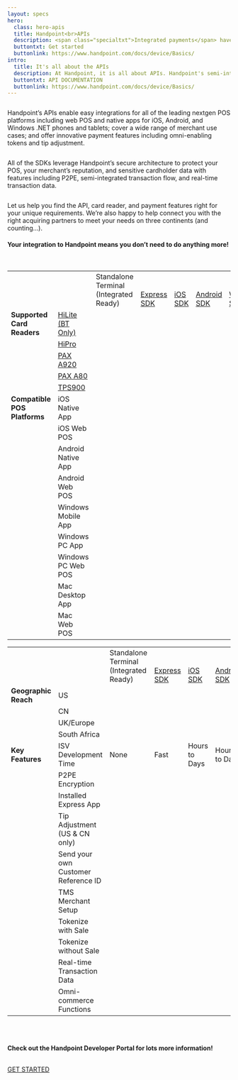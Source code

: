 ```yaml
---
layout: specs
hero: 
  class: hero-apis
  title: Handpoint<br>APIs
  description: <span class="specialtxt">Integrated payments</span> have <br>never been so easy
  buttontxt: Get started
  buttonlink: https://www.handpoint.com/docs/device/Basics/
intro: 
  title: It's all about the APIs
  description: At Handpoint, it is all about APIs. Handpoint's semi-integrated architecture means all complex payment handling is abstracted and developers simply have to use one of our easy APIs to integrate their POS software to our platform to offer face-to-face payments on three continents.
  buttontxt: API DOCUMENTATION
  buttonlink: https://www.handpoint.com/docs/device/Basics/
---
```

<div class="section section-lightcolor section-blurbs blurbs-apis">
	<div class="container">
		<div class="row">
			<div class="blurb col-md-4 col-sm-4">
		    	<img src="https://handpoint.imgix.net/Website%20refresh%20photos/icons/ico13.svg" alt=""/>
				<p>Handpoint’s APIs enable easy integrations for all of the leading nextgen POS platforms including web POS and native apps for iOS, Android, and Windows .NET phones and tablets; cover a wide range of merchant use cases; and offer innovative payment features including omni-enabling tokens and tip adjustment.</p>
		    </div>
			<div class="blurb col-md-4 col-sm-4">
		    	<img src="https://handpoint.imgix.net/Website%20refresh%20photos/icons/ico14.svg" alt=""/>
				<p>All of the SDKs leverage Handpoint’s secure architecture to protect your POS, your merchant’s reputation, and sensitive cardholder data with features including P2PE, semi-integrated transaction flow, and real-time transaction data.</p>
		    </div>
			<div class="blurb col-md-4 col-sm-4">
		    	<img src="https://handpoint.imgix.net/Website%20refresh%20photos/icons/ico15.svg" alt=""/>
				<p>Let us help you find the API, card reader, and payment features right for your unique requirements. We’re also happy to help connect you with the right acquiring partners to meet your needs on three continents (and counting...).</p>
		    </div>
		</div>
	</div>
</div>
<!-- APIS -->	
<div class="section">
	<div class="container">
		<div class="row text-center">
			<h4>Your integration to Handpoint means you don’t need to do anything more!</h4>
			<br>
		</div>
		<div class="row">
			<table class="table table-striped table-custom apis-table">
			  <tbody>
			    <tr class="table-custom-header">
			      <td>&nbsp;</td>
			      <td>&nbsp;</td>
			      <td style="vertical-align: bottom;">Standalone Terminal<br>(Integrated Ready)</td>
			      <td style="vertical-align: bottom;"><span class="specialtxt"><a href="https://www.handpoint.com/docs/device/Express/">Express SDK</a></span></td>    
			      <td style="vertical-align: bottom;"><span class="specialtxt"><a href="https://www.handpoint.com/docs/device/iOS/">iOS SDK</a></span></td>
			      <td style="vertical-align: bottom;"><span class="specialtxt"><a href="https://www.handpoint.com/docs/device/Android/">Android SDK</a></span></td>
			      <td style="vertical-align: bottom;"><span class="specialtxt"><a href="https://www.handpoint.com/docs/device/Windows/">Windows SDK</a></span></td>
			      <td style="vertical-align: bottom;"><span class="specialtxt"><a href="/specs/cloudsdk">REST API or JS SDK</a></span></td>  
			    </tr>
			    <tr>
			      <td><b>Supported Card Readers</b></td>
			      <td class="text-left"><span class="specialtxt"><a href="/specs/hilite">HiLite (BT Only)</a></span></td>
			      <td>&nbsp;</td>
			      <td><i class="fas fa-check"></i></td>
			      <td><i class="fas fa-check"></i></td>
			      <td><i class="fas fa-check"></i></td>
			      <td><i class="fas fa-check"></i></td>
			      <td>&nbsp;</td>
			    </tr>
				<tr>
			      <td>&nbsp;</td>
			      <td class="text-left"><span class="specialtxt"><a href="/specs/hipro">HiPro</a></span></td>
					<td>&nbsp;</td>
			      <td><i class="fas fa-check"></i></td>
			      <td><i class="fas fa-check"></i></td>
			      <td>&nbsp;</td>
			      <td>&nbsp;</td>
			      <td>&nbsp;</td>
			    </tr>
				<tr>
			      <td>&nbsp;</td>
			      <td class="text-left"><span class="specialtxt"><a href="/specs/paxa920">PAX A920</a></span></td>
			      <td><i class="fas fa-check"></i></td>
			      <td>&nbsp;</td>
			      <td>&nbsp;</td>
			      <td><i class="fas fa-check"></i></td>
			      <td>&nbsp;</td>
			      <td><i class="fas fa-check"></i></td>
			    </tr>
				<tr> 
				 <td>&nbsp;</td>
			      <td class="text-left"><span class="specialtxt"><a href="/specs/paxa80">PAX A80</a></span></td>
			      <td><i class="fas fa-check"></i></td>
			      <td>&nbsp;</td>
			      <td>&nbsp;</td>
			      <td><i class="fas fa-check"></i></td>
			      <td>&nbsp;</td>
			      <td><i class="fas fa-check"></i></td>
			    </tr>
				  				<tr> 
				 <td>&nbsp;</td>
			      <td class="text-left"><span class="specialtxt"><a href="/specs/TPS900">TPS900</a></span></td>
			      <td><i class="fas fa-check"></i></td>
			      <td>&nbsp;</td>
			      <td>&nbsp;</td>
			      <td><i class="fas fa-check"></i></td>
			      <td>&nbsp;</td>
			      <td><i class="fas fa-check"></i></td>
			    </tr>
				<tr>
			      <td><b>Compatible POS Platforms</b></td>
			      <td class="text-left">iOS Native App</td>
					<td><i class="fas fa-check"></i></td>
					<td><i class="fas fa-check"></i></td>
					<td><i class="fas fa-check"></i></td>
					<td>&nbsp;</td>
			     <td>&nbsp;</td>
                             <td><i class="fas fa-check"></i></td>
			    </tr>
				  <tr>
			      <td>&nbsp;</td>
			      <td class="text-left">iOS Web POS</td>
					<td><i class="fas fa-check"></i></td>
					<td><i class="fas fa-check"></i></td>
					<td>&nbsp;</td>
					<td>&nbsp;</td>
			     <td>&nbsp;</td>
                             <td><i class="fas fa-check"></i></td>
			    </tr>
				<tr>
			      <td>&nbsp;</td>
			      <td class="text-left">Android Native App</td>
					<td><i class="fas fa-check"></i></td>
					<td><i class="fas fa-check"></i></td>
					<td>&nbsp;</td>
					<td><i class="fas fa-check"></i></td>
			     <td>&nbsp;</td>
                             <td><i class="fas fa-check"></i></td>
			    </tr>
				<tr>
			      <td>&nbsp;</td>
			      <td class="text-left">Android Web POS</td>
					<td><i class="fas fa-check"></i></td>
					<td><i class="fas fa-check"></i></td>
					<td>&nbsp;</td>
					<td>&nbsp;</td>
			     <td>&nbsp;</td>
                             <td><i class="fas fa-check"></i></td>
			    </tr>
				 <tr>
			      <td>&nbsp;</td>
			      <td class="text-left">Windows Mobile App</td>
					<td><i class="fas fa-check"></i></td>
					<td>&nbsp;</td>
					<td>&nbsp;</td>
					<td>&nbsp;</td>
			     <td>&nbsp;</td>
                             <td><i class="fas fa-check"></i></td>
			    </tr>
				  <tr>
			      <td>&nbsp;</td>
			      <td class="text-left">Windows PC App</td>
					<td><i class="fas fa-check"></i></td>
					<td><i class="fas fa-check"></i></td>
					<td>&nbsp;</td>
					<td>&nbsp;</td>
			     <td><i class="fas fa-check"></i></td>
                             <td><i class="fas fa-check"></i></td>
			    </tr>
				  <tr>
			      <td>&nbsp;</td>
			      <td class="text-left">Windows PC Web POS</td>
					<td><i class="fas fa-check"></i></td>
					<td><i class="fas fa-check"></i></td>
					<td>&nbsp;</td>
					<td>&nbsp;</td>
			     <td>&nbsp;</td>
			     <td><i class="fas fa-check"></i></td>
			    </tr>
				 <tr>
			      <td>&nbsp;</td>
			      <td class="text-left">Mac Desktop App</td>
					<td><i class="fas fa-check"></i></td>
					<td>&nbsp;</td>
					<td>&nbsp;</td>
					<td>&nbsp;</td>
			     <td>&nbsp;</td>
			     <td><i class="fas fa-check"></i></td>
			    </tr>
				  <tr>
			      <td>&nbsp;</td>
			      <td class="text-left">Mac Web POS</td>
					<td><i class="fas fa-check"></i></td>
					<td>&nbsp;</td>
					<td>&nbsp;</td>
					<td>&nbsp;</td>
			     <td>&nbsp;</td>
			     <td><i class="fas fa-check"></i></td>
			    </tr>
			  </tbody>
			</table>
			<table class="table table-striped table-custom apis-table">
			  <tbody>
			    <tr class="table-custom-header">
			      <td>&nbsp;</td>
			      <td>&nbsp;</td>
			      <td style="vertical-align: bottom;">Standalone Terminal<br>(Integrated Ready)</td>
			      <td style="vertical-align: bottom;"><span class="specialtxt"><a href="https://www.handpoint.com/docs/device/Express/">Express SDK</a></span></td>    
			      <td style="vertical-align: bottom;"><span class="specialtxt"><a href="https://www.handpoint.com/docs/device/iOS/">iOS SDK</a></span></td>
			      <td style="vertical-align: bottom;"><span class="specialtxt"><a href="https://www.handpoint.com/docs/device/Android/">Android SDK</a></span></td>
			      <td style="vertical-align: bottom;"><span class="specialtxt"><a href="https://www.handpoint.com/docs/device/Windows/">Windows SDK</a></span></td>
			      <td style="vertical-align: bottom;"><span class="specialtxt"><a href="/specs/cloudsdk">REST API or JS SDK</a></span></td>
			    </tr>
				  <tr>
			      <td><b>Geographic Reach</b></td>
			      <td class="text-left">US</td>
					<td><i class="fas fa-check"></i></td>
					<td><i class="fas fa-check"></i></td>
					<td><i class="fas fa-check"></i></td>
					<td><i class="fas fa-check"></i></td>
			                <td><i class="fas fa-check"></i></td>
			                <td><i class="fas fa-check"></i></td>
			    </tr>
				  <tr>
			      <td>&nbsp;</td>
			      <td class="text-left">CN</td>
					<td><i class="fas fa-check"></i></td>
					<td><i class="fas fa-check"></i></td>
					<td><i class="fas fa-check"></i></td>
					<td><i class="fas fa-check"></i></td>
			                <td><i class="fas fa-check"></i></td>
			                <td><i class="fas fa-check"></i></td>
			    </tr>
				  <tr>
			      <td>&nbsp;</td>
			      <td class="text-left">UK/Europe</td>
					<td><i class="fas fa-check"></i></td>
					<td><i class="fas fa-check"></i></td>
					<td><i class="fas fa-check"></i></td>
					<td><i class="fas fa-check"></i></td>
			                <td><i class="fas fa-check"></i></td>
			                <td><i class="fas fa-check"></i></td>
			    </tr>
				  <tr>
			      <td>&nbsp;</td>
			      <td class="text-left">South Africa</td>
					<td><i class="fas fa-check"></i></td>
					<td><i class="fas fa-check"></i></td>
					<td><i class="fas fa-check"></i></td>
					<td><i class="fas fa-check"></i></td>
			                <td><i class="fas fa-check"></i></td>
			                <td>&nbsp;</td>
			    </tr>
				  <tr>
			      <td><b>Key Features</b></td>
			      <td class="text-left">ISV Development Time</td>
					<td>None</td>
					<td>Fast</td>
					<td>Hours to Days</td>
					<td>Hours to Days</td>
			                <td>Hours to Days</td>
					<td>Fastest</td>
			    </tr>
				  <tr>
			      <td>&nbsp;</td>
			      <td class="text-left">P2PE Encryption</td>
					<td><i class="fas fa-check"></i></td>
					<td><i class="fas fa-check"></i></td>
					<td><i class="fas fa-check"></i></td>
					<td><i class="fas fa-check"></i></td>
			                <td><i class="fas fa-check"></i></td>
					<td><i class="fas fa-check"></i></td>
			    </tr>
				  <tr>
			      <td>&nbsp;</td>
			      <td class="text-left">Installed Express App</td>
					<td>&nbsp;</td>
					<td><i class="fas fa-check"></i></td>
					<td>&nbsp;</td>
					<td>&nbsp;</td>
			                <td>&nbsp;</td>
			                <td>&nbsp;</td>
			    </tr>
				  <tr>
			      <td>&nbsp;</td>
			      <td class="text-left">Tip Adjustment (US & CN only)</td>
					<td><i class="fas fa-check"></i></td>
					<td>&nbsp;</td>
					<td><i class="fas fa-check"></i></td>
					<td><i class="fas fa-check"></i></td>
			                <td><i class="fas fa-check"></i></td>
			                <td><i class="fas fa-check"></i></td>
			    </tr>
				  <tr>
			      <td>&nbsp;</td>
			      <td class="text-left">Send your own Customer Reference ID</td>
			                <td><i class="fas fa-check"></i></td>
			                <td><i class="fas fa-check"></i></td>
			                <td><i class="fas fa-check"></i></td>
			                <td><i class="fas fa-check"></i></td>
			                <td>&nbsp;</td>
			                <td><i class="fas fa-check"></i></td>
			    </tr>
				  <tr>
			      <td>&nbsp;</td>
			      <td class="text-left">TMS Merchant Setup</td>
					<td><i class="fas fa-check"></i></td>
					<td><i class="fas fa-check"></i></td>
					<td><i class="fas fa-check"></i></td>
					<td><i class="fas fa-check"></i></td>
			                <td><i class="fas fa-check"></i></td>
			                <td><i class="fas fa-check"></i></td>
			    </tr>
				  <tr>
			      <td>&nbsp;</td>
			      <td class="text-left">Tokenize with Sale</td>
					<td><i class="fas fa-check"></i></td>
					<td><i class="fas fa-check"></i></td>
					<td><i class="fas fa-check"></i></td>
					<td><i class="fas fa-check"></i></td>
			                <td><i class="fas fa-check"></i></td>
			                <td><i class="fas fa-check"></i></td>
			    </tr>
				  <tr>
			      <td>&nbsp;</td>
			      <td class="text-left">Tokenize without Sale</td>
					<td><i class="fas fa-check"></i></td>
					<td><i class="fas fa-check"></i></td>
					<td><i class="fas fa-check"></i></td>
					<td><i class="fas fa-check"></i></td>
			                <td><i class="fas fa-check"></i></td>
			                <td><i class="fas fa-check"></i></td>
			    </tr>
				 <tr>
			      <td>&nbsp;</td>
			      <td class="text-left">Real-time Transaction Data</td>
					<td><i class="fas fa-check"></i></td>
					<td><i class="fas fa-check"></i></td>
					<td><i class="fas fa-check"></i></td>
					<td><i class="fas fa-check"></i></td>
			                <td><i class="fas fa-check"></i></td>
			                <td><i class="fas fa-check"></i></td>
			    </tr>
				  <tr>
			      <td>&nbsp;</td>
			      <td class="text-left">Omni-commerce Functions</td>
					<td><i class="fas fa-check"></i></td>
					<td><i class="fas fa-check"></i></td>
					<td><i class="fas fa-check"></i></td>
					<td><i class="fas fa-check"></i></td>
			                <td><i class="fas fa-check"></i></td>
			                <td><i class="fas fa-check"></i></td>
			    </tr>
			  </tbody>
			</table>
		</div>
		<div class="row text-center">
			<div class="col-md-12"><br><br>
				<p><b>Check out the Handpoint Developer Portal for lots more information!</b></p><br>
			<a class="btn btn-default bt-custom-out" href="https://www.handpoint.com/docs/device/Basics/" role="button">GET STARTED</a>
			</div>
		</div>
	</div>	
</div>
